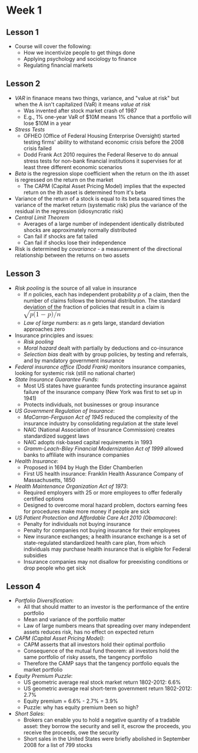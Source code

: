 # Week 1

## Lesson 1

- Course will cover the following:
  - How we incentivize people to get things done
  - Applying psychology and sociology to finance
  - Regulating financial markets

## Lesson 2

- _VAR_ in finanace means two things, variance, and "value at risk" but when the A isn't capitalized (VaR) it means _value at risk_
  - Was invented after stock market crash of 1987
  - E.g., 1% one-year VaR of $10M means 1% chance that a portfolio will lose $10M in a year
- _Stress Tests_
  - OFHEO (Office of Federal Housing Enterprise Oversight) started testing firms' ability to withstand economic crisis before the 2008 crisis failed
  - Dodd Frank Act 2010 requires the Federal Reserve to do annual stress tests for non-bank financial institutions it supervises for at least three different economic scenarios
- _Beta_ is the regression slope coefficient when the return on the ith asset is regressed on the return on the market
  - The CAPM (Capital Asset Pricing Model) implies that the expected return on the ith asset is determined from it's beta
- Variance of the return of a stock is equal to its beta squared times the variance of the market return (systematic risk) plus the variance of the residual in the regression (idiosyncratic risk)
- _Central Limit Theorem_
  - Averages of a large number of independent identically distributed shocks are approximately normally distributed
  - Can fail if shocks are fat tailed
  - Can fail if shocks lose their independence
- Risk is determined by _covariance_ - a measurement of the directional relationship between the returns on two assets

## Lesson 3

- _Risk pooling_ is the source of all value in insurance
  - If _n_ policies, each has independent probability _p_ of a claim, then the number of claims follows the binomial distribution. The standard deviation of the fraction of policies that result in a claim is ![standard deviation](images/CodeCogsEqn.gif)
  - _Law of large numbers_: as _n_ gets large, standard deviation approaches zero
- Insurance principles and issues:
  - _Risk pooling_
  - _Moral hazard_ dealt with partially by deductions and co-insurance
  - _Selection bias_ dealt with by group policies, by testing and referrals, and by mandatory government insurance
- _Federal insurance office (Dodd Frank)_ monitors insurance companies, looking for systemic risk (still no national charter)
- _State Insurance Guarantee Funds_:
  - Most US states have guarantee funds protecting insurance against failure of the insurance company (New York was first to set up in 1941)
  - Protects individuals, not businesses or group insurance
- _US Government Regulation of Insurance_:
  - _MaCarran-Ferguson Act of 1945_ reduced the complexity of the insurance industry by consolidating regulation at the state level
  - NAIC (National Association of Insurance Commission) creates standardized suggest laws
  - NAIC adopts risk-based capital requirements in 1993
  - _Gramm-Leach-Biley Financial Modernization Act of 1999_ allowed banks to affiliate with insurance companies
- _Health Insurance_:
  - Proposed in 1694 by Hugh the Elder Chamberlen
  - First US health insurance: Franklin Health Assurance Company of Massachusetts, 1850
- _Health Maintenance Organization Act of 1973_:
  - Required employers with 25 or more employees to offer federally certified options
  - Designed to overcome moral hazard problem, doctors earning fees for procedures make more money if people are sick
- _US Patient Protection and Affordable Care Act 2010 (Obamacare)_:
  - Penalty for individuals not buying insurance
  - Penalty for companies not buying insurance for their employees
  - New insurance exchanges; a health insurance exchange is a set of state-regulated standardized health care plan, from which individuals may purchase health insurance that is eligible for Federal subsidies
  - Insurance companies may not disallow for preexisting conditions or drop people who get sick

## Lesson 4

- _Portfolio Diversification_:
  - All that should matter to an investor is the performance of the entire portfolio
  - Mean and variance of the portfolio matter
  - Law of large numbers means that spreading over many independent assets reduces risk, has no effect on expected return
- _CAPM (Capital Asset Pricing Model)_:
  - CAPM asserts that all investors hold their optimal portfolio
  - Consequence of the mutual fund theorem: all investors hold the same portfolio of risky assets, the tangency portfolio
  - Therefore the CAMP says that the tangency portfolio equals the market portfolio
- _Equity Premium Puzzle_:
  - US geometric average real stock market return 1802-2012: 6.6%
  - US geometric average real short-term government return 1802-2012: 2.7%
  - Equity premium = 6.6% - 2.7% = 3.9%
  - Puzzle: why has equity premium been so high?
- _Short Sales_:
  - Brokers can enable you to hold a negative quantity of a tradable asset: they borrow the security and sell it, escrow the proceeds, you receive the proceeds, owe the security
  - Short sales in the United States were briefly abolished in September 2008 for a list of 799 stocks
